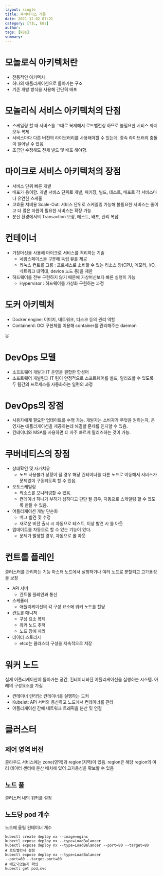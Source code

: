 ```yaml
---
layout: single
title: 쿠버네티스 개론
date: 2021-12-02 07:21
category: [TIL, k8s]
author: 
tags: [k8s]
summary: 
---
```

# 모놀로식 아키텍처란
- 전통적인 아키텍처
- 하나의 애플리케이션으로 돌아가는 구조
- 기존 개발 방식을 사용해 간단히 배포


# 모놀리식 서비스 아키텍처의 단점
- 스케일링 할 때 서비스를 그대로 복제해서 로드밸런싱 하므로 불필요한 서비스 까지 모두 복제
- 서비스마다 다른 버전의 라이브러리를 사용해야할 수 있는데, 종속 라이브러리 충돌이 일어날 수 있음.
- 조금만 수정해도 전체 빌드 및 배포 해야함.

# 마이크로 서비스 아키텍처의 장점
- 서비스 단위 빠른 개발
- 배포가 용이함. 개별 서비스 단위로 개발, 패키징, 빌드, 테스트, 배포로 각 서비스마다 유연한 스케줄
- 고효율 저비용 Scale-Out: 서비스 단위로 스케일링 가능해 불필요한 서비스는 줄이고 더 많은 자원이 필요한 서비스는 확장 가능
- 분산 환경에서의 Transaction 보장, 테스트, 배포, 관리 복잡

# 컨테이너
- 가장머신을 사용해 마이크로 서비스를 격리하는 기술
  - 네임스페이스을 구분해 독립 뷰를 제공
  - 리눅스 컨트롤 그룹 : 프로세스로 소비할 수 있는 리소스 양(CPU, 메모리, I/O, 네트워크 대역대, device 노드 등)을 제한
- 하드웨어를 전부 구현하지 않기 때문에 가상머신보다 빠른 실행이 가능
  - Hypervisor : 하드웨어를 가상화 구현하는 과정

# 도커 아키텍처
- Docker engine: 이미지, 네트워크, 디스크 등의 관리 역할
- Containerd: OCI 구현체를 이용해 container를 관리해주는 daemon

웃
# DevOps 모델
- 소프트웨어 개발과 IT 운영을 결합한 합성어
- 소프트웨어 개발팀과 IT 팀이 안정적으로 소프트웨어를 빌드, 릴리즈할 수 있도록 두 팀간의 프로세스를 자동화하는 일련의 과정

# DevOps의 장점
- 사용자에게 필요한 업데이트를 수행 가능.
개발자는 소비자가 무엇을 원하는지, 운영자는 애플리케이션을 제공하는데 해결할 문제를 인지할 수 있음.
- 컨테이너와 MSA를 사용하면 더 자주 빠르게 릴리즈하는 것이 가능.

# 쿠버네티스의 장점 
- 상태확인 및 자가치유
  - 노드 사용불가 상황이 될 경우 해당 컨테이너를 다른 노드로 이동해서 서비스가 문제없이 구동되도록 할 수 있음.
- 오토스케일링
  - 리소스를 모니터링할 수 있음.
  - 컨테이너 하나가 부하가 심하다고 판단 될 경우, 자동으로 스케일링 할 수 있도록 만들 수 있음.
- 어플리케이션 개발 단순화
  - 버그 발견 및 수정
  - 새로운 버전 출시 시 자동으로 테스트, 이상 발견 시 룰 아웃
- 업데이트를 자동으로 할 수 있는 기능이 있다.
  - 문제가 발생할 경우, 자동으로 롤 아웃


# 컨트롤 플레인
클러스터를 관리하는 기능
마스터 노드에서 실행하거나 여러 노드로 분할되고 고가용성을 보장
- API 서버
  - 컨트롤 플레인과 통신
- 스케쥴러
  - 애플리케이션의 각 구성 요소에 워커 노드를 할당
- 컨트롤 매니저  
  - 구성 요소 복제
  - 워커 노드 추적
  - 노드 장애 처리
- 데이터 스토리지
  - etcd는 클러스터 구성을 지속적으로 저장

# 워커 노드
실제 어플리케이션이 돌아가는 공간, 컨테이너화된 어플리케이션을 실행하는 시스템. 아래의 구성요소를 가짐
- 컨테이너 런타임: 컨테이너를 실행하는 도커
- Kubelet: API 서버와 통신하고 노드에서 컨테이너를 관리
- 어플리케이션 간에 네트워크 트래픽을 분산 및 연결


# 클러스터
## 제어 영역 버전
클라우드 서비스에는 zone(영역)과 region(지역)이 있음. region은 해당 region의 여러 데이터 센터에 분산 배치해 있어 고가용성을 확보할 수 있음

## 노드 풀
클러스터 내의 워커를 설정

## 노드당 pod 개수
노드에 올릴 컨테이너 개수

```
kubectl create deploy nx --image=nginx
kubectl expose deploy nx --type=LoadBalancer
kubectl expose deploy nx --type=LoadBalancer --port=80 --target=80
# 로드벨런서 설정
kubectl expose deploy nx --type=LoadBalancer 
--port=80 --target-port=80 
# 배포되었는지 확인
kubectl get pod,svc
```
